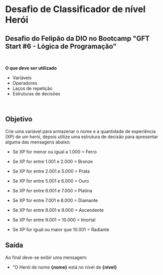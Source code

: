 # Desafio de Classificador de nível Herói 
## Desafio do Felipão da DIO no Bootcamp "GFT Start #6 - Lógica de Programação"
&nbsp;

**O que deve ser utilizado**
- Variáveis
- Operadores
- Laços de repetição
- Estruturas de decisões

&nbsp;

## Objetivo

Crie uma variável para armazenar o nome e a quantidade de experiência (XP) de um herói, depois utilize uma estrutura de decisão para apresentar alguma das mensagens abaixo:

- Se XP for menor ou igual a 1.000 = Ferro
&nbsp;

- Se XP for entre 1.001 e 2.000 = Bronze
&nbsp;

- Se XP for entre 2.001 e 5.000 = Prata
&nbsp;

- Se XP for entre 5.001 e 6.000 = Ouro
&nbsp;

- Se XP for entre 6.001 e 7.000 = Platina
&nbsp;

- Se XP for entre 7.001 e 8.000 = Diamante
&nbsp;

- Se XP for entre 8.001 e 9.000 = Ascendente
&nbsp;

- Se XP for entre 9.001 = 10.000 = Imortal
&nbsp;

- Se XP for igual ou maior que 10.001 = Radiante
&nbsp;

## Saída
Ao final deve-se exibir uma mensagem:
- "O Herói de nome **{nome}** está no nível de **{nivel}**
